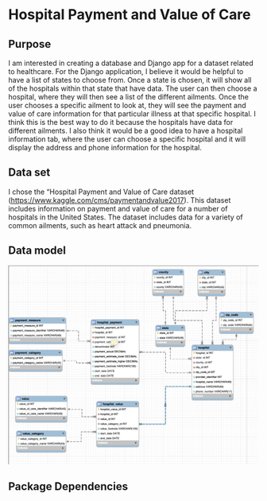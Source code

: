 # Hospital Payment and Value of Care

## Purpose
I am interested in creating a database and Django app for a dataset related to healthcare.
For the Django application, I believe it would be helpful to have a list of
states to choose from. Once a state is chosen, it will show all of the hospitals
within that state that have data. The user can then choose a hospital, where they
will then see a list of the different ailments. Once the user chooses a specific
ailment to look at, they will see the payment and value of care information for
that particular illness at that specific hospital. I think this is the best way
to do it because the hospitals have data for different ailments. I also think it
would be a good idea to have a hospital information tab, where the user can choose
a specific hospital and it will display the address and phone information for the
hospital.

## Data set
I chose the “Hospital Payment and Value of Care dataset
(https://www.kaggle.com/cms/paymentandvalue2017).
This dataset includes information on payment and value of care for a number of
hospitals in the United States. The dataset includes data for a variety of common
ailments, such as heart attack and pneumonia.

## Data model
![alt text](https://github.com/juliacastellano/si664-final-project/blob/master/static/img/si664-final-project-datamodel-UPDATED.png)

## Package Dependencies
